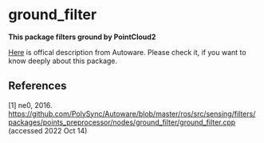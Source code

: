 # ground_filter

**This package filters ground by PointCloud2**

[Here](https://github.com/CPFL/Autoware-Manuals/blob/master/en/pdfs/ground_filter.pdf) is offical description from Autoware.
Please check it, if you want to know deeply about this package.

## References
[1] ne0, 2016. https://github.com/PolySync/Autoware/blob/master/ros/src/sensing/filters/packages/points_preprocessor/nodes/ground_filter/ground_filter.cpp (accessed 2022 Oct 14)